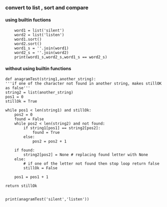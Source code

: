 ### convert to list , sort and compare 
#### using builtin fuctions

        word1 = list('silent')
        word2 = list('listen')
        word1.sort()
        word2.sort()
        word1_s = ''.join(word1)
        word2_s = ''.join(word2)
        print(word1_s,word2_s,word1_s == word2_s)


#### without using builtin functions

    def anagramTest(string1,another_string):
    '''if one of the character not found in another string, makes stillOK as false'''
    string2 = list(another_string)
    pos1 = 0
    stillOk = True

    while pos1 < len(string1) and stillOk:
        pos2 = 0
        found = False
        while pos2 < len(string2) and not found:
            if string1[pos1] == string2[pos2]:
                found = True
            else:
                pos2 = pos2 + 1

        if found:
            string2[pos2] = None # replacing found letter with None
        else:
            # if one of the letter not found then stop loop return false
            stillOk = False

        pos1 = pos1 + 1

    return stillOk


    print(anagramTest('silent','listen'))



